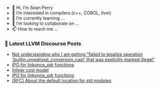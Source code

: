- 👋 Hi, I’m Sean Perry
- 👀 I’m interested in compilers (c++, COBOL, llvm)
- 🌱 I’m currently learning ...
- 💞️ I’m looking to collaborate on ...
- 📫 How to reach me ...

<!---
s66perry/s66perry is a ✨ special ✨ repository because its `README.md` (this file) appears on your GitHub profile.
You can click the Preview link to take a look at your changes.
--->
### 📕 Latest LLVM Discourse Posts

<!-- DISCOURSE-LLVM:START -->
- [Not understanding why I am getting &quot;failed to legalize operation &#39;builtin.unrealized_conversion_cast&#39; that was explicitly marked illegal&quot;](https://discourse.llvm.org/t/not-understanding-why-i-am-getting-failed-to-legalize-operation-builtin-unrealized-conversion-cast-that-was-explicitly-marked-illegal/69434#post_1)
- [IPO for linkonce_odr functions](https://discourse.llvm.org/t/ipo-for-linkonce-odr-functions/69404#post_16)
- [Inliner cost model](https://discourse.llvm.org/t/inliner-cost-model/2992#post_8)
- [IPO for linkonce_odr functions](https://discourse.llvm.org/t/ipo-for-linkonce-odr-functions/69404#post_15)
- [[RFC] About the default location for std modules](https://discourse.llvm.org/t/rfc-about-the-default-location-for-std-modules/69191?page=3#post_47)
<!-- DISCOURSE-LLVM:END -->
